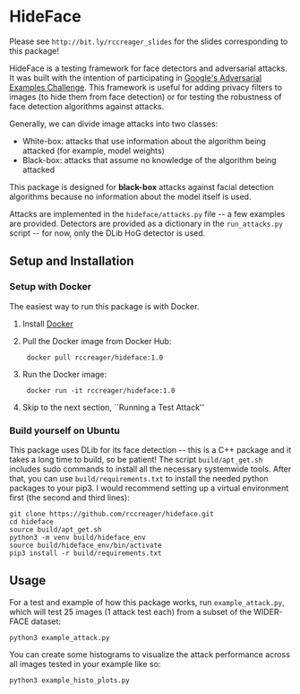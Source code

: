 # HideFace 

Please see `http://bit.ly/rccreager_slides` for the slides corresponding to this package!

HideFace is a testing framework for face detectors and adversarial attacks.
It was built with the intention of participating in [Google's Adversarial Examples Challenge](https://ai.googleblog.com/2018/09/introducing-unrestricted-adversarial.html).
This framework is useful for adding privacy filters to images (to hide them from face detection) or for testing the robustness of face detection algorithms against attacks.

Generally, we can divide image attacks into two classes:
* White-box: attacks that use information about the algorithm being attacked (for example, model weights)
* Black-box: attacks that assume no knowledge of the algorithm being attacked

This package is designed for **black-box** attacks against facial detection algorithms because no information about the model itself is used. 

Attacks are implemented in the `hideface/attacks.py` file -- a few examples are provided.
Detectors are provided as a dictionary in the `run_attacks.py` script -- for now, only the DLib HoG detector is used. 

## Setup and Installation

### Setup with Docker

The easiest way to run this package is with Docker.
1. Install [Docker](https://docs.docker.com/install/)
2. Pull the Docker image from Docker Hub:

        docker pull rccreager/hideface:1.0
3. Run the Docker image:

        docker run -it rccreager/hideface:1.0 
4. Skip to the next section, ``Running a Test Attack''
 
### Build yourself on Ubuntu

This package uses DLib for its face detection -- this is a C++ package and it takes a long time to build, so be patient! 
The script `build/apt_get.sh` includes sudo commands to install all the necessary systemwide tools.
After that, you can use `build/requirements.txt` to install the needed python packages to your pip3.
I would recommend setting up a virtual environment first (the second and third lines):
    
    git clone https://github.com/rccreager/hideface.git
    cd hideface
    source build/apt_get.sh
    python3 -m venv build/hideface_env
    source build/hideface_env/bin/activate
    pip3 install -r build/requirements.txt

## Usage 

For a test and example of how this package works, run `example_attack.py`, which will test 25 images (1 attack test each) from a subset of the WIDER-FACE dataset:

    python3 example_attack.py

You can create some histograms to visualize the attack performance across all images tested in your example like so:

    python3 example_histo_plots.py
